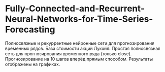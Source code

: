 # Fully-Connected-and-Recurrent-Neural-Networks-for-Time-Series-Forecasting
Полносвязные и рекуррентные нейронные сети для прогнозирования временных рядов.
База стоимости акций Лукойл. Простая полносвязная сеть для прогнозирования временного ряда (только close).
Прогнозирование на 10 шагов вперёд прямым способом.
Результаты отображены на графиках.
